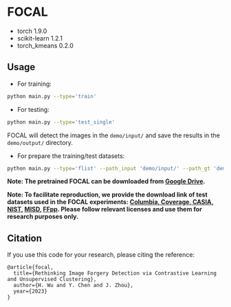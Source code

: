 # FOCAL

- torch 1.9.0
- scikit-learn 1.2.1
- torch_kmeans 0.2.0

## Usage

- For training:
```bash
python main.py --type='train'
```

- For testing:
```bash
python main.py --type='test_single'
```
FOCAL will detect the images in the `demo/input/` and save the results in the `demo/output/` directory.

- For prepare the training/test datasets:
```bash
python main.py --type='flist' --path_input 'demo/input/' --path_gt 'demo/gt/' --nickname 'demo'
```

**Note: The pretrained FOCAL can be downloaded from [Google Drive](https://drive.google.com/drive/folders/12ayIO9PU4wvqWqniT3KtH8tCvrZ-M-zd?usp=sharing).**

**Note: To facilitate reproduction, we provide the download link of test datasets used in the FOCAL experiments: [Columbia, Coverage, CASIA, NIST](https://drive.google.com/file/d/1jbVCBc4ofj3oASKEOtxEtuAw6cBl8wfv/view?usp=sharing), [MISD](https://drive.google.com/file/d/17acVu8Tal7pYu0cEeRQ8EBu6AIK188MG/view?usp=sharing), [FFpp](https://drive.google.com/file/d/13FTwLZjO9QUiwpH7-iRFKAlkKQGRjWYy/view?usp=sharing). Please follow relevant licenses and use them for research purposes only.**

## Citation

If you use this code for your research, please citing the reference:
```
@article{focal,
  title={Rethinking Image Forgery Detection via Contrastive Learning and Unsupervised Clustering},
  author={H. Wu and Y. Chen and J. Zhou},
  year={2023}
}
```
